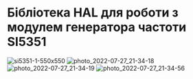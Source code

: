 # Бібліотека HAL для роботи з модулем генератора частоти SI5351
![si5351-1-550x550](https://user-images.githubusercontent.com/74230330/176275199-ddb3e7a6-2f95-471a-b49a-958b53c1d403.jpg)
![photo_2022-07-27_21-34-18](https://user-images.githubusercontent.com/74230330/181348363-2153625e-3a45-4c38-9e08-91aeb5f427b4.jpg)
![photo_2022-07-27_21-34-19](https://user-images.githubusercontent.com/74230330/181348365-61c5c531-6984-4aad-952c-bace862828c2.jpg)
![photo_2022-07-27_21-34-56](https://user-images.githubusercontent.com/74230330/181348368-6efb70ac-dbce-4bf9-a3df-96ad72896901.jpg)
